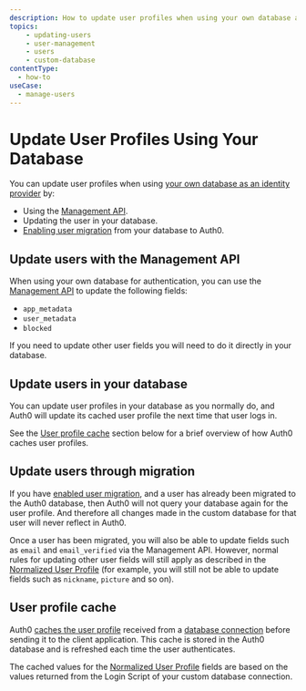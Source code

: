 ```yaml
---
description: How to update user profiles when using your own database as an identity provider.
topics:
    - updating-users
    - user-management
    - users
    - custom-database
contentType:
  - how-to
useCase:
  - manage-users
---
```


# Update User Profiles Using Your Database

You can update user profiles when using [your own database as an identity provider](/connections/database/custom-db) by:

* Using the [Management API](/api/management/v2#!/Users/patch_users_by_id).
* Updating the user in your database.
* [Enabling user migration](/users/migrations/automatic) from your database to Auth0.

## Update users with the Management API

When using your own database for authentication, you can use the [Management API](/api/management/v2) to update the following fields:

* `app_metadata`
* `user_metadata`
* `blocked`

If you need to update other user fields you will need to do it directly in your database.

## Update users in your database

You can update user profiles in your database as you normally do, and Auth0 will update its cached user profile the next time that user logs in.

See the [User profile cache](#user-profile-cache) section below for a brief overview of how Auth0 caches user profiles.

## Update users through migration

If you have [enabled user migration](/connections/database/migrating), and a user has already been migrated to the Auth0 database, then Auth0 will not query your database again for the user profile. And therefore all changes made in the custom database for that user will never reflect in Auth0.

Once a user has been migrated, you will also be able to update fields such as `email` and `email_verified` via the Management API. However, normal rules for updating other user fields will still apply as described in the [Normalized User Profile](/user-profile/normalized) (for example, you will still not be able to update fields such as `nickname`, `picture` and so on).

## User profile cache

Auth0 [caches the user profile](/user-profile/user-profile-details#caching-of-the-user-profile-in-auth0) received from a [database connection](/connections/database) before sending it to the client application. This cache is stored in the Auth0 database and is refreshed each time the user authenticates.

The cached values for the [Normalized User Profile](/user-profile/normalized) fields are based on the values returned from the Login Script of your custom database connection.
